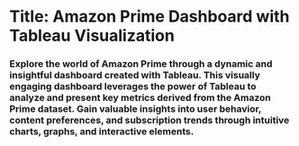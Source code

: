 # Title: Amazon Prime Dashboard with Tableau Visualization

### Explore the world of Amazon Prime through a dynamic and insightful dashboard created with Tableau. This visually engaging dashboard leverages the power of Tableau to analyze and present key metrics derived from the Amazon Prime dataset. Gain valuable insights into user behavior, content preferences, and subscription trends through intuitive charts, graphs, and interactive elements.
